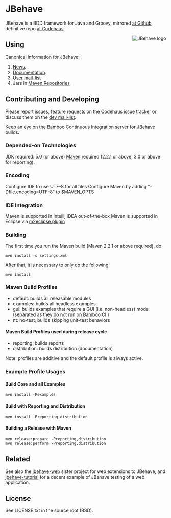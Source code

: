 # JBehave

JBehave is a BDD framework for Java and Groovy, mirrored [at Github](https://github.com/jbehave/jbehave-core), definitive repo [at Codehaus](http://xircles.codehaus.org/projects/jbehave).

<img src="http://jbehave.org/reference/preview/images/jbehave-logo.png" alt="JBehave logo" align="right" />

## Using

Canonical information for JBehave:

1. [News](http://jbehave.org).
2. [Documentation](http://jbehave.org/documentation/).
3. [User mail-list](http://xircles.codehaus.org/lists/user@jbehave.codehaus.org)
4. Jars in [Maven Repositories](http://mvnrepository.com/search.html?query=jbehave)

## Contributing and Developing

Please report issues, feature requests on the Codehaus [issue
tracker](http://jira.codehaus.org/browse/JBEHAVE) or discuss them on the
[dev mail-list](http://xircles.codehaus.org/lists/dev@jbehave.codehaus.org). 

Keep an eye on the  [Bamboo Continuous Integration](http://builds.codehaus.org/browse/JBEHAVE) server for JBehave builds.

### Depended-on Technologies

JDK required: 5.0 (or above)
[Maven](http://maven.apache.org) required (2.2.1 or above, 3.0 or above for reporting).

### Encoding

Configure IDE to use UTF-8 for all files
Configure Maven by adding "-Dfile.encoding=UTF-8" to $MAVEN_OPTS 
 
### IDE Integration

Maven is supported in Intellij IDEA out-of-the-box 
Maven is supported in Eclipse via [m2eclipse plugin](http://m2eclipse.sonatype.org/)

### Building

The first time you run the Maven build (Maven 2.2.1 or above required), do:

    mvn install -s settings.xml

After that, it is necessary to only do the following:

    mvn install

### Maven Build Profiles

- default: builds all releasable modules
- examples: builds all headless examples
- gui: builds examples that require a GUI (i.e. non-headless) mode (separated as they do not run on [Bamboo CI](http://builds.codehaus.org/browse/JBEHAVE) )
- nt: no-test, builds skipping unit-test behaviors 

#### Maven Build Profiles used during release cycle

- reporting: builds reports
- distribution: builds distribution (documentation)

Note:  profiles are additive and the default profile is always active.

### Example Profile Usages

#### Build Core and all Examples

    mvn install -Pexamples

#### Build with Reporting and Distribution

    mvn install -Preporting,distribution 

#### Building a Release with Maven

    mvn release:prepare -Preporting,distribution 
    mvn release:perform -Preporting,distribution

## Related

See also the [jbehave-web](jbehave-web) sister project for web extensions to JBehave, and [jbehave-tutorial](jbehave-tutorial) for a decent example of JBehave testing of a web application.

## License

See LICENSE.txt in the source root (BSD).  
